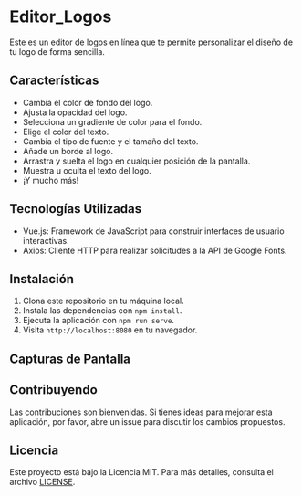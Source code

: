 # Editor_Logos


Este es un editor de logos en línea que te permite personalizar el diseño de tu logo de forma sencilla.

## Características

- Cambia el color de fondo del logo.
- Ajusta la opacidad del logo.
- Selecciona un gradiente de color para el fondo.
- Elige el color del texto.
- Cambia el tipo de fuente y el tamaño del texto.
- Añade un borde al logo.
- Arrastra y suelta el logo en cualquier posición de la pantalla.
- Muestra u oculta el texto del logo.
- ¡Y mucho más!

## Tecnologías Utilizadas

- Vue.js: Framework de JavaScript para construir interfaces de usuario interactivas.
- Axios: Cliente HTTP para realizar solicitudes a la API de Google Fonts.


## Instalación

1. Clona este repositorio en tu máquina local.
2. Instala las dependencias con `npm install`.
3. Ejecuta la aplicación con `npm run serve`.
4. Visita `http://localhost:8080` en tu navegador.

## Capturas de Pantalla



## Contribuyendo

Las contribuciones son bienvenidas. Si tienes ideas para mejorar esta aplicación, por favor, abre un issue para discutir los cambios propuestos.

## Licencia

Este proyecto está bajo la Licencia MIT. Para más detalles, consulta el archivo [LICENSE](LICENSE).
